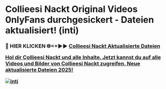# Collieesi Nackt Original Videos 0nlyFans durchgesickert - Dateien aktualisiert! (inti)

<h3>🔴 HIER KLICKEN 🌐==►► <a href="https://tinyurl.com/h6vf6nb8" rel="nofollow">Collieesi Nackt Aktualisierte Dateien

Hol dir Collieesi Nackt und alle Inhalte. Jetzt kannst du auf alle Videos und Bilder von Collieesi Nackt zugreifen. Neue aktualisierte Dateien 2025!

[![inti](https://i.imgur.com/sD4kR3V.gif)](https://tinyurl.com/h6vf6nb8)

